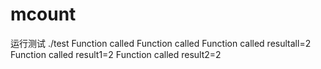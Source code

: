 # mcount
运行测试
./test 
Function called
Function called
Function called
resultall=2
Function called
result1=2
Function called
result2=2

